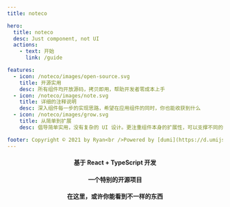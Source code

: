 ```yaml
---
title: noteco

hero:
  title: noteco
  desc: Just component, not UI
  actions:
    - text: 开始
      link: /guide

features:
  - icon: /noteco/images/open-source.svg
    title: 开源实用
    desc: 所有组件均开放源码，拷贝即用，帮助开发者零成本上手
  - icon: /noteco/images/note.svg
    title: 详细的注释说明
    desc: 深入组件每一步的实现思路，希望在应用组件的同时，你也能收获到什么
  - icon: /noteco/images/grow.svg
    title: 从简单到扩展
    desc: 倡导简单实用，没有复杂的 UI 设计。更注重组件本身的扩展性，可以支撑不同的应用场景

footer: Copyright © 2021 by Ryan<br />Powered by [dumi](https://d.umijs.org)
---
```


<h4 style="text-align: center">基于 React + TypeScript 开发</h4>
<h4 style="text-align: center">一个特别的开源项目</h4>
<h4 style="text-align: center">在这里，或许你能看到不一样的东西</h4>
